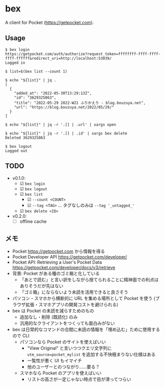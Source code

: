 # bex

A client for Pocket (<https://getpocket.com>).

## Usage

```console
$ bex login
https://getpocket.com/auth/authorize?request_token=ffffffff-ffff-ffff-ffff-ffffff&redirect_uri=http://localhost:53039/
Logged in

$ list=$(bex list --count 1)

$ echo "${list}" | jq .
[
  {
    "added_at": "2022-05-30T13:29:13Z",
    "id": "3629325863",
    "title": "2022-05-29 2022-W21 ふりかえり - blog.bouzuya.net",
    "url": "https://blog.bouzuya.net/2022/05/29/"
  }
]

$ echo "${list}" | jq -r '.[] | .url' | xargs open

$ echo "${list}" | jq -r '.[] | .id' | xargs bex delete
Deleted 3629325863

$ bex logout
Logged out
```

## TODO

- v0.1.0:
  - ☑ `bex login`
  - ☑ `bex logout`
  - ☑ `bex list`
    - ☑ `--count <COUNT>`
    - ☑ `--tag <TAG>` ... タグなしのみは `--tag '_untagged_'`
  - ☑ `bex delete <ID>`
- v0.2.0:
  - ☐ offline cache

## メモ

- Pocket <https://getpocket.com> から情報を得る
- Pocket Developer API
  <https://getpocket.com/developer/>
- Pocket API: Retrieving a User's Pocket Data
  <https://getpocket.com/developer/docs/v3/retrieve>
- 背景: Pocket がある種のゴミ箱と化している
  - 「あとで読む」と言い訳をしながら捨てられることに精神面での利点はありそうだが先はない
  - 「ゴミ箱」にならないよう未読を活用できると良さそう
- パソコン・スマホから横断的に URL を集める場所として Pocket を使う
  (ブラウザ拡張・スマホアプリの開発コストを避けられる)
- bex は Pocket の未読を減らすためのもの
  - 追加なし・削除 (既読化) のみ
  - 汎用的なクライアントをつくっても面白みがない
- bex は日常的なコマンドの合間に未読の情報を「埋め込む」ために使用するので CLI
  - パソコンなら Pocket のサイトを使えばいい
    - "View Original" と言いつつクエリ文字列に `utm_source=pocket_mylist` を追加する不快極まりない仕様はある
    - 一覧性が悪く UI もイマイチ
    - 他のユーザーとのつながり……要る？
  - スマホなら Pocket のアプリを使えばいい
    - リストの高さが一定じゃない時点で目が滑ってつらい
